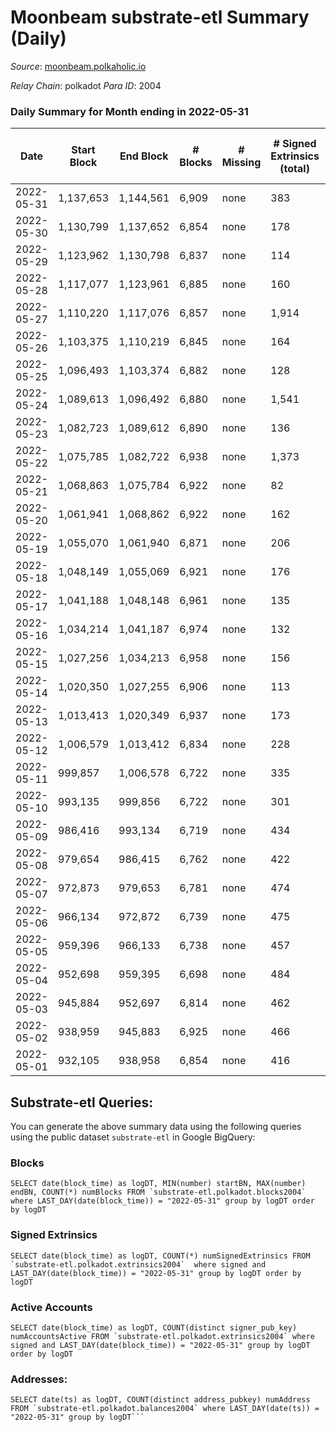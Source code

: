 # Moonbeam substrate-etl Summary (Daily)

_Source_: [moonbeam.polkaholic.io](https://moonbeam.polkaholic.io)

*Relay Chain*: polkadot
*Para ID*: 2004



### Daily Summary for Month ending in 2022-05-31


| Date | Start Block | End Block | # Blocks | # Missing | # Signed Extrinsics (total) | # Active Accounts | # Addresses with Balances | # Events | # Transfers | # XCM Transfers In | # XCM Transfers Out |
| ---- | ----------- | --------- | -------- | --------- | --------------------------- | ----------------- | ------------------------- | -------- | ----------- | ------------------ | ------------------- |
| 2022-05-31 | 1,137,653 | 1,144,561 | 6,909 | none  | 383 | 57 | 238,948 | 578,903 | 13,649 ($16,784,312.89) | 105 ($225,043.77) | 30 ($493,630.12) |
| 2022-05-30 | 1,130,799 | 1,137,652 | 6,854 | none  | 178 | 61 | 238,045 | 545,039 | 11,116 ($8,946,149.47) | 56 ($91,569.18) | 25 ($44,516.47) |
| 2022-05-29 | 1,123,962 | 1,130,798 | 6,837 | none  | 114 | 32 | 237,733 | 380,801 | 6,555 ($3,865,581.58) | 20 ($33,311.98) | 15 ($11,325.60) |
| 2022-05-28 | 1,117,077 | 1,123,961 | 6,885 | none  | 160 | 33 | 237,380 | 416,235 | 7,717 ($3,931,929.99) | 29 ($259,684.33) | 15 ($29,659.56) |
| 2022-05-27 | 1,110,220 | 1,117,076 | 6,857 | none  | 1,914 | 55 | 237,136 | 511,617 | 11,319 ($5,979,837.55) | 62 ($123,110.80) | 40 ($59,098.82) |
| 2022-05-26 | 1,103,375 | 1,110,219 | 6,845 | none  | 164 | 40 | 236,857 | 559,876 | 9,454 ($6,831,370.84) | 45 ($114,531.61) | 31 ($29,834.75) |
| 2022-05-25 | 1,096,493 | 1,103,374 | 6,882 | none  | 128 | 43 | 236,662 | 633,993 | 13,253 ($16,604,936.07) | 66 ($161,824.24) | 30 ($116,845.60) |
| 2022-05-24 | 1,089,613 | 1,096,492 | 6,880 | none  | 1,541 | 53 | 236,380 | 707,299 | 16,367 ($15,583,432.52) | 100 ($225,263.83) | 45 ($145,204.28) |
| 2022-05-23 | 1,082,723 | 1,089,612 | 6,890 | none  | 136 | 57 | 235,648 | 519,901 | 8,962 ($5,811,627.79) | 14 ($15,560.15) | 20 ($61,439.40) |
| 2022-05-22 | 1,075,785 | 1,082,722 | 6,938 | none  | 1,373 | 38 | 235,420 | 490,296 | 9,125 ($7,779,036.74) | 42 ($51,723.23) | 17 ($15,747.91) |
| 2022-05-21 | 1,068,863 | 1,075,784 | 6,922 | none  | 82 | 32 | 235,181 | 424,945 | 9,564 ($4,103,668.28) | 24 ($23,203.65) | 16 ($15,994.35) |
| 2022-05-20 | 1,061,941 | 1,068,862 | 6,922 | none  | 162 | 50 | 234,934 | 537,801 | 10,618 ($9,026,728.30) | 32 ($32,267.77) | 27 ($55,957.54) |
| 2022-05-19 | 1,055,070 | 1,061,940 | 6,871 | none  | 206 | 54 | 234,763 | 586,321 | 11,183 ($12,671,781.41) | 44 ($41,524.63) | 24 ($24,745.55) |
| 2022-05-18 | 1,048,149 | 1,055,069 | 6,921 | none  | 176 | 42 | 234,470 | 583,706 | 12,011 ($21,622,620.88) | 41 ($66,488.98) | 51 ($80,247.20) |
| 2022-05-17 | 1,041,188 | 1,048,148 | 6,961 | none  | 135 | 44 | 234,255 | 574,082 | 10,809 ($13,527,896.38) | 45 ($71,775.68) | 28 ($34,740.00) |
| 2022-05-16 | 1,034,214 | 1,041,187 | 6,974 | none  | 132 | 50 |  | 660,526 | 13,111 ($8,017,005.52) | 41 ($87,516.37) | 20 ($106,127.31) |
| 2022-05-15 | 1,027,256 | 1,034,213 | 6,958 | none  | 156 | 43 |  | 668,813 | 14,917 ($9,610,428.01) | 37 ($99,004.08) | 23 ($68,884.76) |
| 2022-05-14 | 1,020,350 | 1,027,255 | 6,906 | none  | 113 | 47 |  | 655,446 | 13,116 ($13,493,841.25) | 28 ($17,899.49) | 19 ($85,581.74) |
| 2022-05-13 | 1,013,413 | 1,020,349 | 6,937 | none  | 173 | 47 |  | 974,964 | 19,455 ($15,014,464.39) | 67 ($46,834.59) | 34 ($201,190.46) |
| 2022-05-12 | 1,006,579 | 1,013,412 | 6,834 | none  | 228 | 65 |  | 1,352,297 | 25,461 ($31,951,344.77) | 66 ($96,441.24) | 60 ($105,119.89) |
| 2022-05-11 | 999,857 | 1,006,578 | 6,722 | none  | 335 | 85 |  | 1,357,103 | 29,574 ($59,674,948.21) | 41 ($75,519.28) | 72 ($258,468.93) |
| 2022-05-10 | 993,135 | 999,856 | 6,722 | none  | 301 | 54 |  | 801,057 | 18,527 ($20,994,444.63) | 39 ($64,117.83) | 57 ($145,349.31) |
| 2022-05-09 | 986,416 | 993,134 | 6,719 | none  | 434 | 55 |  | 767,956 | 20,707 ($24,403,958.64) | 52 ($234,845.05) | 36 ($80,831.69) |
| 2022-05-08 | 979,654 | 986,415 | 6,762 | none  | 422 | 47 |  | 478,972 | 11,211 ($9,070,338.18) | 51 ($98,338.56) | 24 ($69,402.61) |
| 2022-05-07 | 972,873 | 979,653 | 6,781 | none  | 474 | 57 |  | 451,450 | 10,689 ($43,866,448.63) | 106 ($2,471,082.32) | 27 ($50,991.50) |
| 2022-05-06 | 966,134 | 972,872 | 6,739 | none  | 475 | 48 |  | 476,923 | 13,876 ($27,287,541.61) | 230 ($512,814.79) | 29 ($13,334.56) |
| 2022-05-05 | 959,396 | 966,133 | 6,738 | none  | 457 | 58 |  | 590,673 | 15,586 ($22,319,705.49) | 269 ($781,432.07) | 63 ($160,496.71) |
| 2022-05-04 | 952,698 | 959,395 | 6,698 | none  | 484 | 58 |  | 530,715 | 12,755 ($15,299,281.11) | 174 ($150,407.75) | 16 ($1,881.64) |
| 2022-05-03 | 945,884 | 952,697 | 6,814 | none  | 462 | 43 |  | 448,646 | 10,107 ($51,501,024.04) |   |   |
| 2022-05-02 | 938,959 | 945,883 | 6,925 | none  | 466 | 61 |  | 518,830 | 10,957 ($48,689,735.44) |   |   |
| 2022-05-01 | 932,105 | 938,958 | 6,854 | none  | 416 | 38 |  | 495,188 | 10,892 ($10,190,661.38) |   |   |

## Substrate-etl Queries:
You can generate the above summary data using the following queries using the public dataset `substrate-etl` in Google BigQuery:


### Blocks
```
SELECT date(block_time) as logDT, MIN(number) startBN, MAX(number) endBN, COUNT(*) numBlocks FROM `substrate-etl.polkadot.blocks2004`  where LAST_DAY(date(block_time)) = "2022-05-31" group by logDT order by logDT
```


### Signed Extrinsics
```
SELECT date(block_time) as logDT, COUNT(*) numSignedExtrinsics FROM `substrate-etl.polkadot.extrinsics2004`  where signed and LAST_DAY(date(block_time)) = "2022-05-31" group by logDT order by logDT
```


### Active Accounts
```
SELECT date(block_time) as logDT, COUNT(distinct signer_pub_key) numAccountsActive FROM `substrate-etl.polkadot.extrinsics2004` where signed and LAST_DAY(date(block_time)) = "2022-05-31" group by logDT order by logDT
```


### Addresses:
```
SELECT date(ts) as logDT, COUNT(distinct address_pubkey) numAddress FROM `substrate-etl.polkadot.balances2004` where LAST_DAY(date(ts)) = "2022-05-31" group by logDT```


